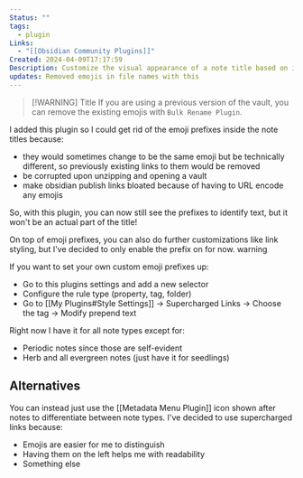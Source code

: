 ```yaml
---
Status: ""
tags:
  - plugin
Links:
  - "[[Obsidian Community Plugins]]"
Created: 2024-04-09T17:17:59
Description: Customize the visual appearance of a note title based on its attributes
updates: Removed emojis in file names with this
---
```


> [!WARNING] Title
> If you are using a previous version of the vault, you can remove the existing emojis with `Bulk Rename Plugin`.

I added this plugin so I could get rid of the emoji prefixes inside the note titles because:
- they would sometimes change to be the same emoji but be technically different, so previously existing links to them would be removed
- be corrupted upon unzipping and opening a vault
- make obsidian publish links bloated because of having to URL encode any emojis

So, with this plugin, you can now still see the prefixes to identify text, but it won't be an actual part of the title!

On top of emoji prefixes, you can also do further customizations like link styling, but I've decided to only enable the prefix on for now.
warning

If you want to set your own custom emoji prefixes up:
- Go to this plugins settings and add a new selector
- Configure the rule type (property, tag, folder)
- Go to [[My Plugins#Style Settings]] -> Supercharged Links -> Choose the tag -> Modify prepend text

Right now I have it for all note types except for:
- Periodic notes since those are self-evident
- Herb and all evergreen notes (just have it for seedlings)

## Alternatives
You can instead just use the [[Metadata Menu Plugin]] icon shown after notes to differentiate between note types. I've decided to use supercharged links because:
- Emojis are easier for me to distinguish
- Having them on the left helps me with readability
- Something else